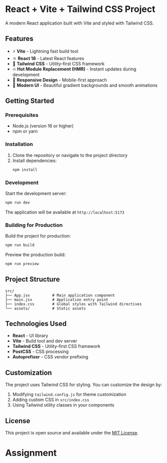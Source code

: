 # React + Vite + Tailwind CSS Project

A modern React application built with Vite and styled with Tailwind CSS.

## Features

- ⚡️ **Vite** - Lightning fast build tool
- ⚛️ **React 18** - Latest React features
- 🎨 **Tailwind CSS** - Utility-first CSS framework
- 🔥 **Hot Module Replacement (HMR)** - Instant updates during development
- 📱 **Responsive Design** - Mobile-first approach
- 🎯 **Modern UI** - Beautiful gradient backgrounds and smooth animations

## Getting Started

### Prerequisites

- Node.js (version 16 or higher)
- npm or yarn

### Installation

1. Clone the repository or navigate to the project directory
2. Install dependencies:
   ```bash
   npm install
   ```

### Development

Start the development server:
```bash
npm run dev
```

The application will be available at `http://localhost:5173`

### Building for Production

Build the project for production:
```bash
npm run build
```

Preview the production build:
```bash
npm run preview
```

## Project Structure

```
src/
├── App.jsx          # Main application component
├── main.jsx         # Application entry point
├── index.css        # Global styles with Tailwind directives
└── assets/          # Static assets
```

## Technologies Used

- **React** - UI library
- **Vite** - Build tool and dev server
- **Tailwind CSS** - Utility-first CSS framework
- **PostCSS** - CSS processing
- **Autoprefixer** - CSS vendor prefixing

## Customization

The project uses Tailwind CSS for styling. You can customize the design by:

1. Modifying `tailwind.config.js` for theme customization
2. Adding custom CSS in `src/index.css`
3. Using Tailwind utility classes in your components

## License

This project is open source and available under the [MIT License](LICENSE).
# Assignment
